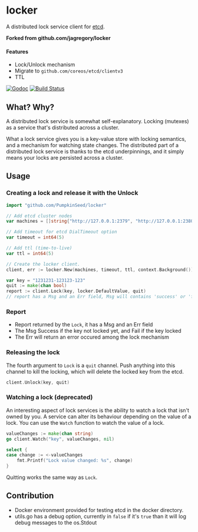 # locker

A distributed lock service client for [etcd](https://github.com/coreos/etcd).

**Forked from github.com/jagregory/locker**

#### Features

- Lock/Unlock mechanism
- Migrate to `github.com/coreos/etcd/clientv3`
- TTL


[![Godoc](https://img.shields.io/badge/go-documentation-blue.svg?style=flat-square)](https://godoc.org/github.com/PumpkinSeed/locker)
[![Build Status](https://travis-ci.org/PumpkinSeed/locker.svg?branch=master)](https://travis-ci.org/PumpkinSeed/locker)

## What? Why?

A distributed lock service is somewhat self-explanatory. Locking (mutexes) as a service that's distributed across a cluster.

What a lock service gives you is a key-value store with locking semantics, and a mechanism for watching state changes. The distributed part of a distributed lock service is thanks to the etcd underpinnings, and it simply means your locks are persisted across a cluster.

## Usage

### Creating a lock and release it with the Unlock

```go
import "github.com/PumpkinSeed/locker"

// Add etcd cluster nodes
var machines = []string{"http://127.0.0.1:2379", "http://127.0.0.1:2380", "http://127.0.0.1:2381"}

// Add timeout for etcd DialTimeout option
var timeout = int64(5)

// Add ttl (time-to-live)
var ttl = int64(5)

// Create the locker client.
client, err := locker.New(machines, timeout, ttl, context.Background())

var key = "1231231-123123-123"
quit := make(chan bool)
report := client.Lock(key, locker.DefaultValue, quit)
// report has a Msg and an Err field, Msg will contains 'success' or 'fail' operations.
```

### Report

- Report returned by the `Lock`, it has a Msg and an Err field
- The Msg Success if the key not locked yet, and Fail if the key locked
- The Err will return an error occured among the lock mechanism

### Releasing the lock

The fourth argument to `Lock` is a `quit` channel. Push anything into this channel to kill the locking, which will delete the locked key from the etcd.

```go
client.Unlock(key, quit)
```

### Watching a lock (deprecated)

An interesting aspect of lock services is the ability to watch a lock that isn't owned by you. A service can alter its behaviour depending on the value of a lock. You can use the `Watch` function to watch the value of a lock.

```go
valueChanges := make(chan string)
go client.Watch("key", valueChanges, nil)

select {
case change := <-valueChanges
	fmt.Printf("Lock value changed: %s", change)
}
```

Quitting works the same way as `Lock`.

## Contribution

- Docker environment provided for testing etcd in the docker directory.
- utils.go has a debug option, currently in `false` if it's `true` than it will log debug messages to the os.Stdout
